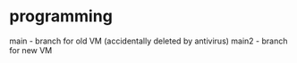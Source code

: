 # programming

main - branch for old VM (accidentally deleted by antivirus)
main2 - branch for new VM
